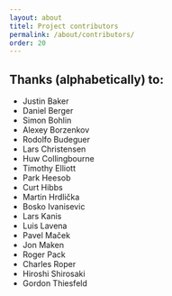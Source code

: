 ```yaml
---
layout: about
titel: Project contributors
permalink: /about/contributors/
order: 20
---
```

## Thanks (alphabetically) to:

* Justin Baker
* Daniel Berger
* Simon Bohlin
* Alexey Borzenkov
* Rodolfo Budeguer
* Lars Christensen
* Huw Collingbourne
* Timothy Elliott
* Park Heesob
* Curt Hibbs
* Martin Hrdlička
* Bosko Ivanisevic
* Lars Kanis
* Luis Lavena
* Pavel Maček
* Jon Maken
* Roger Pack
* Charles Roper
* Hiroshi Shirosaki
* Gordon Thiesfeld
